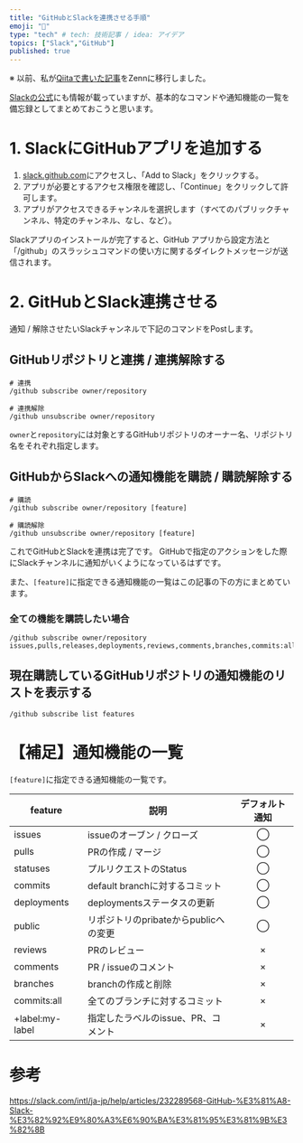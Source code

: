 ```yaml
---
title: "GitHubとSlackを連携させる手順"
emoji: "📝"
type: "tech" # tech: 技術記事 / idea: アイデア
topics: ["Slack","GitHub"]
published: true
---
```


※ 以前、私が[Qiitaで書いた記事](https://qiita.com/kino_puehddby/items/fdfb2c5fe91ca6815d9c)をZennに移行しました。


[Slackの公式](https://slack.com/intl/ja-jp/help/articles/232289568-GitHub-%E3%81%A8-Slack-%E3%82%92%E9%80%A3%E6%90%BA%E3%81%95%E3%81%9B%E3%82%8B)にも情報が載っていますが、基本的なコマンドや通知機能の一覧を備忘録としてまとめておこうと思います。

# 1. SlackにGitHubアプリを追加する

1. [slack.github.com](https://slack.github.com/)にアクセスし、「Add to Slack」をクリックする。
2. アプリが必要とするアクセス権限を確認し、「Continue」をクリックして許可します。
3. アプリがアクセスできるチャンネルを選択します（すべてのパブリックチャンネル、特定のチャンネル、なし、など）。

Slackアプリのインストールが完了すると、GitHub アプリから設定方法と「/github」のスラッシュコマンドの使い方に関するダイレクトメッセージが送信されます。

# 2. GitHubとSlack連携させる
通知 / 解除させたいSlackチャンネルで下記のコマンドをPostします。

## GitHubリポジトリと連携 / 連携解除する

```
# 連携
/github subscribe owner/repository

# 連携解除
/github unsubscribe owner/repository
```

`owner`と`repository`には対象とするGitHubリポジトリのオーナー名、リポジトリ名をそれぞれ指定します。

## GitHubからSlackへの通知機能を購読 / 購読解除する

```
# 購読
/github subscribe owner/repository [feature]

# 購読解除
/github unsubscribe owner/repository [feature]
```

これでGitHubとSlackを連携は完了です。
GitHubで指定のアクションをした際にSlackチャンネルに通知がいくようになっているはずです。

また、`[feature]`に指定できる通知機能の一覧はこの記事の下の方にまとめています。

### 全ての機能を購読したい場合

```
/github subscribe owner/repository issues,pulls,releases,deployments,reviews,comments,branches,commits:all
```

## 現在購読しているGitHubリポジトリの通知機能のリストを表示する

```
/github subscribe list features
```

# 【補足】通知機能の一覧

`[feature]`に指定できる通知機能の一覧です。

|feature|説明|デフォルト通知|
|---|---|:-:|
|issues|issueのオーブン / クローズ|◯|
|pulls|PRの作成 / マージ|◯|
|statuses|プルリクエストのStatus|◯|
|commits|default branchに対するコミット|◯|
|deployments|deploymentsステータスの更新|◯|
|public|リポジトリのpribateからpublicへの変更|◯|
|reviews|PRのレビュー|×|
|comments|PR / issueのコメント|×|
|branches|branchの作成と削除|×|
|commits:all|全てのブランチに対するコミット|×|
|+label:my-label|指定したラベルのissue、PR、コメント|×|

# 参考
https://slack.com/intl/ja-jp/help/articles/232289568-GitHub-%E3%81%A8-Slack-%E3%82%92%E9%80%A3%E6%90%BA%E3%81%95%E3%81%9B%E3%82%8B
